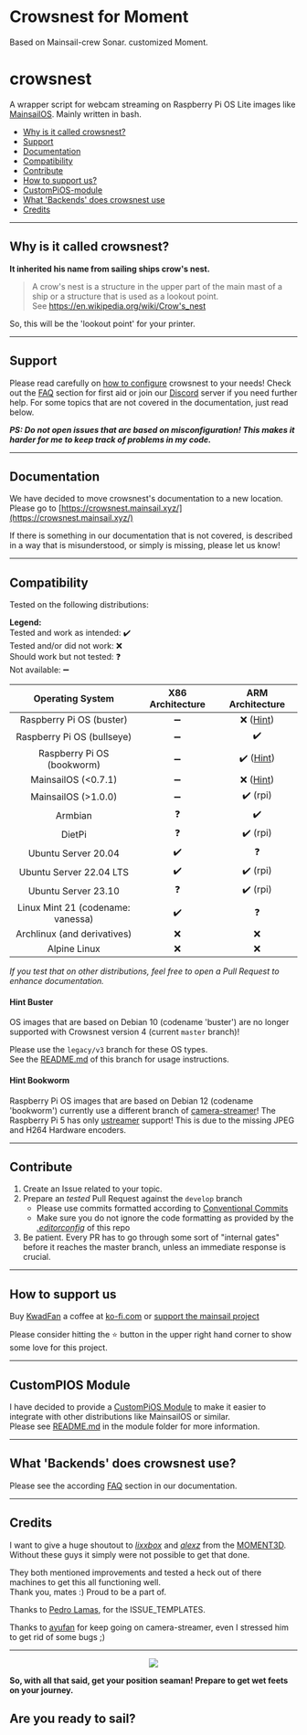 # Crowsnest for Moment
Based on Mainsail-crew Sonar. customized Moment.

# crowsnest

A wrapper script for webcam streaming on Raspberry Pi OS Lite images like [MainsailOS](https://github.com/MOMENT3D/MainsailOS). Mainly written in bash.

-   [Why is it called crowsnest?](#why-is-it-called-crowsnest)
-   [Support](#support)
-   [Documentation](#documentation)
-   [Compatibility](#compatibility)
-   [Contribute](#contribute)
-   [How to support us?](#how-to-support-us)
-   [CustomPiOS-module](#custompios-module)
-   [What 'Backends' does crowsnest use](#what-backends-does-crowsnest-use)
-   [Credits](#credits)

---

## Why is it called crowsnest?

**It inherited his name from sailing ships crow's nest.**

> A crow's nest is a structure in the upper part of the main mast of a ship or a structure that is used as a lookout point. \
> See https://en.wikipedia.org/wiki/Crow's_nest

So, this will be the 'lookout point' for your printer.

---

## Support

Please read carefully on [how to configure](https://crowsnest.mainsail.xyz/) crowsnest to your needs! Check out the [FAQ](https://crowsnest.mainsail.xyz/) section for first aid or join our [Discord](https://discord.gg/mainsail) server if you need further help. For some topics that are not covered in the documentation, just read below.

_**PS: Do not open issues that are based on misconfiguration! This makes it harder for me to keep track of problems in my code.**_

---

## Documentation

We have decided to move crowsnest's documentation to a new location.\
Please go to [https://crowsnest.mainsail.xyz/](https://crowsnest.mainsail.xyz/)

If there is something in our documentation that is not covered, is described in a way that is misunderstood, or simply is missing, please let us know!

---

## Compatibility

Tested on the following distributions:

**Legend:** \
Tested and work as intended: :heavy_check_mark: \
Tested and/or did not work: :x: \
Should work but not tested: :question: \
Not available: :heavy_minus_sign:

|         Operating System          |  X86 Architecture  |     ARM Architecture                        |
| :-------------------------------: | :----------------: | :-----------------------------------------: |
|     Raspberry Pi OS (buster)      | :heavy_minus_sign: |   :x: ([Hint](#hint-buster))                       |
|    Raspberry Pi OS (bullseye)     | :heavy_minus_sign: |    :heavy_check_mark:                       |
|    Raspberry Pi OS (bookworm)     | :heavy_minus_sign: | :heavy_check_mark: ([Hint](#hint-bookworm)) |
|        MainsailOS (<0.7.1)        | :heavy_minus_sign: |   :x: ([Hint](#hint-buster))                       |
|        MainsailOS (>1.0.0)        | :heavy_minus_sign: | :heavy_check_mark: (rpi)                    |
|              Armbian              |     :question:     |    :heavy_check_mark:                       |
|              DietPi               |     :question:     |    :heavy_check_mark: (rpi)                 |
|        Ubuntu Server 20.04        | :heavy_check_mark: |        :question:                           |
|      Ubuntu Server 22.04 LTS      | :heavy_check_mark: | :heavy_check_mark: (rpi)                    |
|      Ubuntu Server 23.10          |     :question:     | :heavy_check_mark: (rpi)                    |
| Linux Mint 21 (codename: vanessa) | :heavy_check_mark: |        :question:                           |
|    Archlinux (and derivatives)    |        :x:         |           :x:                               |
|           Alpine Linux            |        :x:         |           :x:                               |

_If you test that on other distributions, feel free to open a Pull Request to enhance documentation._

#### Hint Buster

OS images that are based on Debian 10 (codename 'buster') are no longer supported with Crowsnest version 4 (current `master` branch)!

Please use the `legacy/v3` branch for these OS types.\
See the [README.md](https://github.com/MOMENT3D/crowsnest/tree/legacy/v3) of this branch for usage instructions.

#### Hint Bookworm

Raspberry Pi OS images that are based on Debian 12 (codename 'bookworm') currently use a different branch of [camera-streamer](https://github.com/ayufan/camera-streamer)!
The Raspberry Pi 5 has only [ustreamer](https://github.com/pikvm/ustreamer) support! This is due to the missing JPEG and H264 Hardware encoders.

---

## Contribute

1. Create an Issue related to your topic.
2. Prepare an _tested_ Pull Request against the `develop` branch
    - Please use commits formatted according to [Conventional Commits](https://www.conventionalcommits.org/en/v1.0.0/)
    - Make sure you do not ignore the code formatting as provided by the [_.editorconfig_](.editorconfig) of this repo
3. Be patient. Every PR has to go through some sort of "internal gates" before it reaches the master branch, unless an immediate response is crucial.

---

## How to support us

Buy [KwadFan](https://github.com/KwadFan) a coffee at [ko-fi.com](https://ko-fi.com/KwadFan) or [support the mainsail project](https://docs.mainsail.xyz/about/sponsors#support-mainsail)

Please consider hitting the :star: button in the upper right hand corner to show some love for this project.

---

## CustomPIOS Module

I have decided to provide a [CustomPiOS Module](https://github.com/guysoft/CustomPiOS) to make it easier to integrate with other distributions like MainsailOS or similar. \
Please see [README.md](./custompios/README.md) in the module folder for more information.

---

## What 'Backends' does crowsnest use?

Please see the according [FAQ](https://crowsnest.mainsail.xyz/faq/backends-from-crowsnest) section in our documentation.

---

## Credits

I want to give a huge shoutout to [_lixxbox_](https://github.com/lixxbox) and [_alexz_](https://github.com/zellneralex) from the [MOMENT3D](https://github.com/orgs/MOMENT3D/people). \
Without these guys it simply were not possible to get that done.

They both mentioned improvements and tested a heck out of there machines to get this all functioning well. \
Thank you, mates :) Proud to be a part of.

Thanks to [Pedro Lamas](https://github.com/pedrolamas), for the ISSUE_TEMPLATES.

Thanks to [ayufan](https://github.com/ayufan) for keep going on camera-streamer, even I stressed him to get rid of some bugs ;)

---

<p align="center">
  <img src="https://github.com/MOMENT3D/docs/raw/master/assets/img/logo.png">
</p>

**So, with all that said, get your position seaman! Prepare to get wet feets on your journey.**

## Are you ready to sail?
